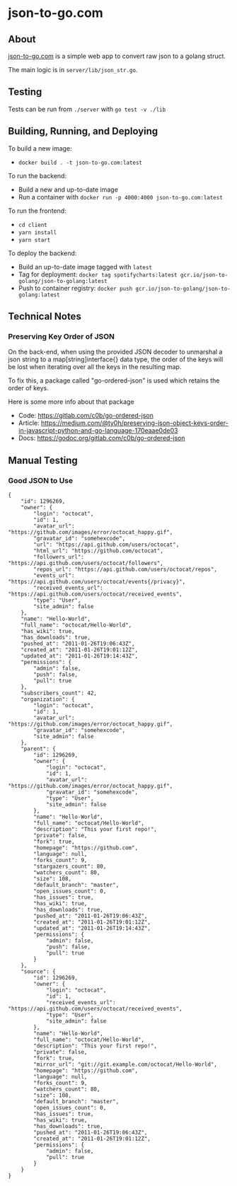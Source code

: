 # json-to-go.com


## About

[json-to-go.com](http://json-to-go.com) is a simple web app to convert raw json to a golang struct.

The main logic is in `server/lib/json_str.go`.


## Testing

Tests can be run from `./server` with `go test -v ./lib`


## Building, Running, and Deploying

To build a new image:
* `docker build . -t json-to-go.com:latest`

To run the backend:
* Build a new and up-to-date image
* Run a container with `docker run -p 4000:4000 json-to-go.com:latest`

To run the frontend:
* `cd client`
* `yarn install`
* `yarn start`

To deploy the backend:
* Build an up-to-date image tagged with `latest`
* Tag for deployment: `docker tag spotifycharts:latest gcr.io/json-to-golang/json-to-golang:latest`
* Push to container registry: `docker push gcr.io/json-to-golang/json-to-golang:latest`


## Technical Notes

### Preserving Key Order of JSON

On the back-end, when using the provided JSON decoder to unmarshal a json string to 
a map[string]interface{} data type, the order of the keys will be lost when iterating
over all the keys in the resulting map.

To fix this, a package called "go-ordered-json" is used which retains the order of keys.

Here is some more info about that package
* Code: https://gitlab.com/c0b/go-ordered-json
* Article: https://medium.com/@ty0h/preserving-json-object-keys-order-in-javascript-python-and-go-language-170eaae0de03
* Docs: https://godoc.org/gitlab.com/c0b/go-ordered-json


## Manual Testing

### Good JSON to Use

```
{
	"id": 1296269,
	"owner": {
		"login": "octocat",
		"id": 1,
		"avatar_url": "https://github.com/images/error/octocat_happy.gif",
		"gravatar_id": "somehexcode",
		"url": "https://api.github.com/users/octocat",
		"html_url": "https://github.com/octocat",
		"followers_url": "https://api.github.com/users/octocat/followers",
		"repos_url": "https://api.github.com/users/octocat/repos",
		"events_url": "https://api.github.com/users/octocat/events{/privacy}",
		"received_events_url": "https://api.github.com/users/octocat/received_events",
		"type": "User",
		"site_admin": false
	},
	"name": "Hello-World",
	"full_name": "octocat/Hello-World",
	"has_wiki": true,
	"has_downloads": true,
	"pushed_at": "2011-01-26T19:06:43Z",
	"created_at": "2011-01-26T19:01:12Z",
	"updated_at": "2011-01-26T19:14:43Z",
	"permissions": {
		"admin": false,
		"push": false,
		"pull": true
	},
	"subscribers_count": 42,
	"organization": {
		"login": "octocat",
		"id": 1,
		"avatar_url": "https://github.com/images/error/octocat_happy.gif",
		"gravatar_id": "somehexcode",
		"site_admin": false
	},
	"parent": {
		"id": 1296269,
		"owner": {
			"login": "octocat",
			"id": 1,
			"avatar_url": "https://github.com/images/error/octocat_happy.gif",
			"gravatar_id": "somehexcode",
			"type": "User",
			"site_admin": false
		},
		"name": "Hello-World",
		"full_name": "octocat/Hello-World",
		"description": "This your first repo!",
		"private": false,
		"fork": true,
		"homepage": "https://github.com",
		"language": null,
		"forks_count": 9,
		"stargazers_count": 80,
		"watchers_count": 80,
		"size": 108,
		"default_branch": "master",
		"open_issues_count": 0,
		"has_issues": true,
		"has_wiki": true,
		"has_downloads": true,
		"pushed_at": "2011-01-26T19:06:43Z",
		"created_at": "2011-01-26T19:01:12Z",
		"updated_at": "2011-01-26T19:14:43Z",
		"permissions": {
			"admin": false,
			"push": false,
			"pull": true
		}
	},
	"source": {
		"id": 1296269,
		"owner": {
			"login": "octocat",
			"id": 1,
			"received_events_url": "https://api.github.com/users/octocat/received_events",
			"type": "User",
			"site_admin": false
		},
		"name": "Hello-World",
		"full_name": "octocat/Hello-World",
		"description": "This your first repo!",
		"private": false,
		"fork": true,
		"mirror_url": "git://git.example.com/octocat/Hello-World",
		"homepage": "https://github.com",
		"language": null,
		"forks_count": 9,
		"watchers_count": 80,
		"size": 108,
		"default_branch": "master",
		"open_issues_count": 0,
		"has_issues": true,
		"has_wiki": true,
		"has_downloads": true,
		"pushed_at": "2011-01-26T19:06:43Z",
		"created_at": "2011-01-26T19:01:12Z",
		"permissions": {
			"admin": false,
			"pull": true
		}
	}
}
```
